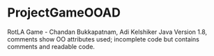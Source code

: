 # ProjectGameOOAD
RotLA Game - Chandan Bukkapatnam, Adi Kelshiker
Java Version 1.8, comments show OO attributes used; incomplete code but contains comments and readable code. 
